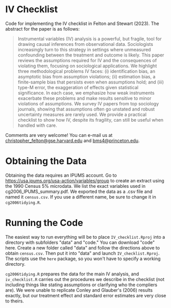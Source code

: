 # IV Checklist
Code for implementing the IV checklist in Felton and Stewart (2023). The abstract for the paper is as follows:

> Instrumental variables (IV) analysis is a powerful, but fragile, tool for drawing causal inferences from observational data. Sociologists increasingly turn to this strategy in settings where unmeasured confounding between the treatment and outcome is likely. This paper reviews the assumptions required for IV and the consequences of violating them, focusing on sociological applications. We highlight three methodological problems IV faces: (i) identification bias, an asymptotic bias from assumption violations; (ii) estimation bias, a finite-sample bias that persists even when assumptions hold; and (iii) type-M error, the exaggeration of effects given statistical significance. In each case, we emphasize how weak instruments exacerbate these problems and make results sensitive to minor violations of assumptions. We survey IV papers from top sociology journals, showing that assumptions often go unstated and robust uncertainty measures are rarely used. We provide a practical checklist to show how IV, despite its fragility, can still be useful when handled with care.

Comments are very welcome! You can e-mail us at christopher_felton@gse.harvard.edu and bms4@princeton.edu.

# Obtaining the Data

Obtaining the data requires an IPUMS account. Go to https://usa.ipums.org/usa-action/variables/group to create an extract using the 1990 Census 5% microdata. We list the exact variables used in cg2006_IPUMS_summary.pdf. We exported the data as a .csv file and named it ``census.csv``. If you use a different name, be sure to change it in ``cg2006tidying.R``. 

# Running the Code

The easiest way to run everything will be to place ``IV_checklist.Rproj`` into a directory with subfolders "data" and "code." You can download "code" here. Create a new folder called "data" and follow the directions above to obtain ``census.csv``. Then put it into "data" and launch ``IV_checklist.Rproj``. The scripts use the ``here`` package, so you won't have to specify a working directory.

``cg2006tidying.R`` prepares the data for the main IV analysis, and ``iv_checklist.R`` carries out the procedures we describe in the checklist (not including things like stating assumptions or clarifying who the compliers are). We were unable to replicate Conley and Glauber's (2006) results exactly, but our treatment effect and standard error estimates are very close to theirs. 
